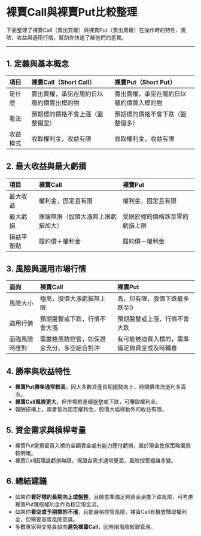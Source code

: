 # 裸賣Call與裸賣Put比較整理

下面整理了裸賣Call（賣出買權）與裸賣Put（賣出賣權）在操作時的特性、風險、收益與適用行情，幫助你快速了解他們的差異。

***

## 1. 定義與基本概念

| 項目 | 裸賣Call（Short Call） | 裸賣Put（Short Put） |
| :-- | :-- | :-- |
| 是什麼 | 賣出買權，承諾在履約日以履約價賣出標的物 | 賣出賣權，承諾在履約日以履約價買入標的物 |
| 看法 | 預期標的價格不會上漲（盤整偏空） | 預期標的價格不會下跌（盤整偏多） |
| 收益模式 | 收取權利金，收益有限 | 收取權利金，收益有限 |

## 2. 最大收益與最大虧損

| 項目 | 裸賣Call | 裸賣Put |
| :-- | :-- | :-- |
| 最大收益 | 權利金，固定且有限 | 權利金，固定且有限 |
| 最大虧損 | 理論無限（股價大漲無上限虧損加大） | 受限於標的價格跌至零的虧損上限 |
| 損益平衡點 | 履約價＋權利金 | 履約價－權利金 |

## 3. 風險與適用市場行情

| 面向 | 裸賣Call | 裸賣Put |
| :-- | :-- | :-- |
| 風險大小 | 極高，股價大漲虧損無上限 | 高，但有限，股價下跌最多跌至0 |
| 適用行情 | 預期盤整或下跌，行情不會大漲 | 預期盤整或上漲，行情不會大跌 |
| 面臨風險時應對 | 需嚴格風險控管，如保證金充分、多空組合對沖 | 有可能被迫買入標的，需準備足夠資金或及時轉倉 |

## 4. 勝率與收益特性

- **裸賣Put勝率通常較高**，因大多數資產長期趨勢向上，時間價值流逝利多賣方。
- **裸賣Call風險更大**，但市場若連續盤整或下跌，可賺取權利金。
- 報酬結構上，兩者皆為固定權利金，股價大幅移動外的收益有限。


## 5. 資金需求與槓桿考量

- 裸賣Put需預留買入標的全額資金或有能力應付虧損，屬於現金擔保策略風險較明確。
- 裸賣Call因理論虧損無限，保證金需求通常更高，風險控管複雜多變。


## 6. 總結建議

- 如果你**看好標的長期向上或盤整**，且願意準備足夠資金承擔下跌風險，可考慮裸賣Put獲取權利金作為穩定現金流。
- 如果你**看空或予期標的不漲**，且能嚴格控管風險，裸賣Call有機會賺取權利金，但需要高度風險意識。
- 多數專家與交易員傾向**避免裸賣Call**，因無限風險較難管理。

